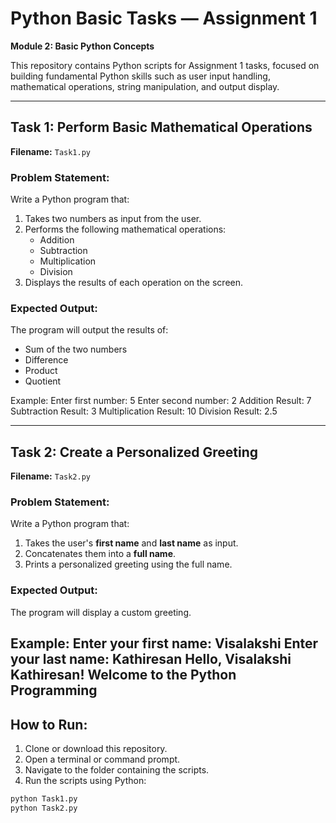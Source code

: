 # Python Basic Tasks — Assignment 1  
**Module 2: Basic Python Concepts**

This repository contains Python scripts for Assignment 1 tasks, focused on building fundamental Python skills such as user input handling, mathematical operations, string manipulation, and output display.

---

##  Task 1: Perform Basic Mathematical Operations  

**Filename:** `Task1.py`

###  Problem Statement:
Write a Python program that:
1. Takes two numbers as input from the user.
2. Performs the following mathematical operations:
   - Addition
   - Subtraction
   - Multiplication
   - Division
3. Displays the results of each operation on the screen.

###  Expected Output:
The program will output the results of:
- Sum of the two numbers
- Difference
- Product
- Quotient

  
Example:
    Enter first number: 5
    Enter second number: 2 
    Addition Result: 7 
    Subtraction Result: 3 
    Multiplication Result: 10 
    Division Result: 2.5

---

## Task 2: Create a Personalized Greeting  

**Filename:** `Task2.py`

###  Problem Statement:
Write a Python program that:
1. Takes the user's **first name** and **last name** as input.
2. Concatenates them into a **full name**.
3. Prints a personalized greeting using the full name.

###  Expected Output:
The program will display a custom greeting.  

Example:
     Enter your first name: Visalakshi
     Enter your last name: Kathiresan
     Hello,  Visalakshi Kathiresan! Welcome to  the Python Programming
---

## How to Run:

1. Clone or download this repository.
2. Open a terminal or command prompt.
3. Navigate to the folder containing the scripts.
4. Run the scripts using Python:

```bash
python Task1.py
python Task2.py



